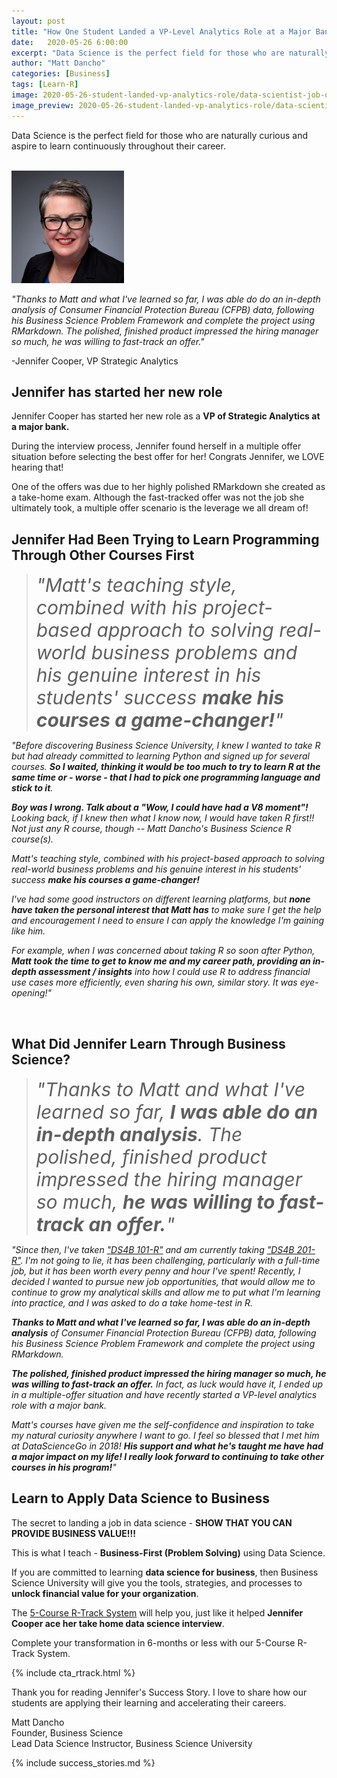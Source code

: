 ```yaml
---
layout: post
title: "How One Student Landed a VP-Level Analytics Role at a Major Bank"
date:   2020-05-26 6:00:00
excerpt: "Data Science is the perfect field for those who are naturally curious and aspire to learn continuously throughout their career."
author: "Matt Dancho"
categories: [Business]
tags: [Learn-R]
image: 2020-05-26-student-landed-vp-analytics-role/data-scientist-job-offer.jpg
image_preview: 2020-05-26-student-landed-vp-analytics-role/data-scientist-job-offer-preview.jpg
---
```




<p class="lead">
Data Science is the perfect field for those who are naturally curious and aspire to learn continuously throughout their career. 
</p>

<br>

<img src="/assets/2020-05-26-student-landed-vp-analytics-role/jennifer-avatar.jpg" class="img-responsive img-circle pull-left" style="margin-right:10px; max-width: 180px;" />

_"Thanks to Matt and what I've learned so far, I was able do do an in-depth analysis of Consumer Financial Protection Bureau (CFPB) data, following his Business Science Problem Framework and complete the project using RMarkdown. The polished, finished product impressed the hiring manager so much, he was willing to fast-track an offer."_

-Jennifer Cooper, VP Strategic Analytics

## Jennifer has started her new role

Jennifer Cooper  has started her new role as a __VP of Strategic Analytics at a major bank.__

During the interview process, Jennifer found herself in a multiple offer situation before selecting the best offer for her!  Congrats Jennifer, we LOVE hearing that!

One of the offers was due to her highly polished RMarkdown she created as a take-home exam.  Although the fast-tracked offer was not the job she ultimately took, a multiple offer scenario is the leverage we all dream of!



## Jennifer Had Been Trying to Learn Programming Through Other Courses First

> <span style="font-size:30px;">_"Matt's teaching style, combined with his project-based approach to solving real-world business problems and his genuine interest in his students' success __make his courses a game-changer!__"_</span>

_"Before discovering Business Science University, I knew I wanted to take R but had already committed to learning Python and signed up for several courses. __So I waited, thinking it would be too much to try to learn R at the same time or - worse - that I had to pick one programming language and stick to it__._

___Boy was I wrong. Talk about a "Wow, I could have had a V8 moment"!__  Looking back, if I knew then what I know now, I would have taken R first!! Not just any R course, though -- Matt Dancho's Business Science R course(s)._

_Matt's teaching style, combined with his project-based approach to solving real-world business problems and his genuine interest in his students' success __make his courses a game-changer!___

_I've had some good instructors on different learning platforms, but __none have taken the personal interest that Matt has__ to make sure I get the help and encouragement I need  to ensure I can apply the knowledge I'm gaining like him._

_For example, when I was concerned about taking R so soon after Python, __Matt took the time to get to know me and my career path, providing an in-depth assessment / insights__ into how I could use R to address financial use cases more efficiently, even sharing his own, similar story. It was eye-opening!"_

<br>



## What Did Jennifer Learn Through Business Science?

> <span style="font-size:30px;">_"Thanks to Matt and what I've learned so far, __I was able do an in-depth analysis__. The polished, finished product impressed the hiring manager so much, __he was willing to fast-track an offer.__"_</span>

_"Since then, I've taken <a href="https://university.business-science.io/p/ds4b-101-r-business-analysis-r">"DS4B 101-R"</a> and am currently taking <a href="https://university.business-science.io/p/hr201-using-machine-learning-h2o-lime-to-predict-employee-turnover">"DS4B 201-R"</a>. I'm not going to lie, it has been challenging, particularly with a full-time job, but it has been worth every penny and hour I've spent! Recently, I decided I wanted to pursue new job opportunities, that would allow me to continue to grow my analytical skills and allow me to put what I'm learning into practice, and I was asked to do a take home-test in R._

___Thanks to Matt and what I've learned so far, I was able do an in-depth analysis__ of Consumer Financial Protection Bureau (CFPB) data, following his Business Science Problem Framework and complete the project using RMarkdown._

___The polished, finished product impressed the hiring manager so much, he was willing to fast-track an offer.__ In fact, as luck would have it, I ended up in a multiple-offer situation and have recently started a VP-level analytics role with a major bank._

_Matt's courses have given me the self-confidence and inspiration to take my natural curiosity anywhere I want to go. I feel so blessed that I met him at DataScienceGo in 2018! __His support and what he's taught me have had a major impact on my life! I really look forward to continuing to take other courses in his program!__"_


## Learn to Apply Data Science to Business

The secret to landing a job in data science - __SHOW THAT YOU CAN PROVIDE BUSINESS VALUE!!!__

This is what I teach - __Business-First (Problem Solving)__ using Data Science.

If you are committed to learning __data science for business__, then Business Science University will give you the tools, strategies, and processes to __unlock financial value for your organization__.

The <a href="https://university.business-science.io/p/5-course-bundle-machine-learning-web-apps-time-series">5-Course R-Track System</a> will help you, just like it helped __Jennifer Cooper ace her take home data science interview__.

Complete your transformation in 6-months or less with our 5-Course R-Track System.

{% include cta_rtrack.html %}


Thank you for reading Jennifer's Success Story. I love to share how our students are applying their learning and accelerating their careers.

Matt Dancho<br>
Founder, Business Science<br>
Lead Data Science Instructor, Business Science University

{% include success_stories.md %}

<br>
